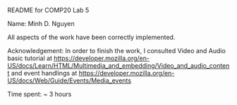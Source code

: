 README for COMP20 Lab 5

Name: Minh D. Nguyen

All aspects of the work have been correctly implemented.

Acknowledgement: In order to finish the work, I consulted Video and Audio basic tutorial at https://developer.mozilla.org/en-US/docs/Learn/HTML/Multimedia_and_embedding/Video_and_audio_content and event handlings at https://developer.mozilla.org/en-US/docs/Web/Guide/Events/Media_events

Time spent: ~ 3 hours